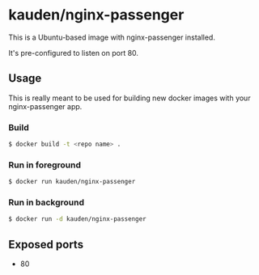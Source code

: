 # kauden/nginx-passenger

This is a Ubuntu-based image with nginx-passenger installed.

It's pre-configured to listen on port 80.

## Usage

This is really meant to be used for building new docker images with your nginx-passenger app.

### Build

```bash
$ docker build -t <repo name> .
```

### Run in foreground

```bash
$ docker run kauden/nginx-passenger
```

### Run in background

```bash
$ docker run -d kauden/nginx-passenger
```

## Exposed ports

* 80